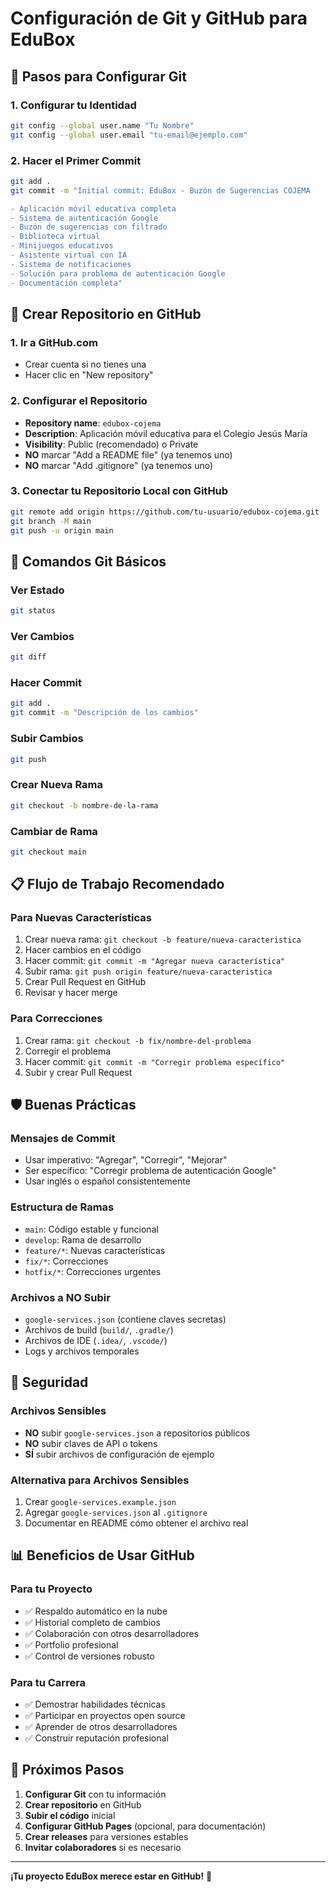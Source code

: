 # Configuración de Git y GitHub para EduBox

## 🚀 Pasos para Configurar Git

### 1. Configurar tu Identidad
```bash
git config --global user.name "Tu Nombre"
git config --global user.email "tu-email@ejemplo.com"
```

### 2. Hacer el Primer Commit
```bash
git add .
git commit -m "Initial commit: EduBox - Buzón de Sugerencias COJEMA

- Aplicación móvil educativa completa
- Sistema de autenticación Google
- Buzón de sugerencias con filtrado
- Biblioteca virtual
- Minijuegos educativos
- Asistente virtual con IA
- Sistema de notificaciones
- Solución para problema de autenticación Google
- Documentación completa"
```

## 📁 Crear Repositorio en GitHub

### 1. Ir a GitHub.com
- Crear cuenta si no tienes una
- Hacer clic en "New repository"

### 2. Configurar el Repositorio
- **Repository name**: `edubox-cojema`
- **Description**: Aplicación móvil educativa para el Colegio Jesús María
- **Visibility**: Public (recomendado) o Private
- **NO** marcar "Add a README file" (ya tenemos uno)
- **NO** marcar "Add .gitignore" (ya tenemos uno)

### 3. Conectar tu Repositorio Local con GitHub
```bash
git remote add origin https://github.com/tu-usuario/edubox-cojema.git
git branch -M main
git push -u origin main
```

## 🔄 Comandos Git Básicos

### Ver Estado
```bash
git status
```

### Ver Cambios
```bash
git diff
```

### Hacer Commit
```bash
git add .
git commit -m "Descripción de los cambios"
```

### Subir Cambios
```bash
git push
```

### Crear Nueva Rama
```bash
git checkout -b nombre-de-la-rama
```

### Cambiar de Rama
```bash
git checkout main
```

## 📋 Flujo de Trabajo Recomendado

### Para Nuevas Características
1. Crear nueva rama: `git checkout -b feature/nueva-caracteristica`
2. Hacer cambios en el código
3. Hacer commit: `git commit -m "Agregar nueva característica"`
4. Subir rama: `git push origin feature/nueva-caracteristica`
5. Crear Pull Request en GitHub
6. Revisar y hacer merge

### Para Correcciones
1. Crear rama: `git checkout -b fix/nombre-del-problema`
2. Corregir el problema
3. Hacer commit: `git commit -m "Corregir problema específico"`
4. Subir y crear Pull Request

## 🛡️ Buenas Prácticas

### Mensajes de Commit
- Usar imperativo: "Agregar", "Corregir", "Mejorar"
- Ser específico: "Corregir problema de autenticación Google"
- Usar inglés o español consistentemente

### Estructura de Ramas
- `main`: Código estable y funcional
- `develop`: Rama de desarrollo
- `feature/*`: Nuevas características
- `fix/*`: Correcciones
- `hotfix/*`: Correcciones urgentes

### Archivos a NO Subir
- `google-services.json` (contiene claves secretas)
- Archivos de build (`build/`, `.gradle/`)
- Archivos de IDE (`.idea/`, `.vscode/`)
- Logs y archivos temporales

## 🔐 Seguridad

### Archivos Sensibles
- **NO** subir `google-services.json` a repositorios públicos
- **NO** subir claves de API o tokens
- **SÍ** subir archivos de configuración de ejemplo

### Alternativa para Archivos Sensibles
1. Crear `google-services.example.json`
2. Agregar `google-services.json` al `.gitignore`
3. Documentar en README cómo obtener el archivo real

## 📊 Beneficios de Usar GitHub

### Para tu Proyecto
- ✅ Respaldo automático en la nube
- ✅ Historial completo de cambios
- ✅ Colaboración con otros desarrolladores
- ✅ Portfolio profesional
- ✅ Control de versiones robusto

### Para tu Carrera
- ✅ Demostrar habilidades técnicas
- ✅ Participar en proyectos open source
- ✅ Aprender de otros desarrolladores
- ✅ Construir reputación profesional

## 🎯 Próximos Pasos

1. **Configurar Git** con tu información
2. **Crear repositorio** en GitHub
3. **Subir el código** inicial
4. **Configurar GitHub Pages** (opcional, para documentación)
5. **Crear releases** para versiones estables
6. **Invitar colaboradores** si es necesario

---

**¡Tu proyecto EduBox merece estar en GitHub!** 🚀 